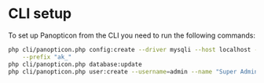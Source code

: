 # CLI setup

To set up Panopticon from the CLI you need to run the following commands:

```bash
php cli/panopticon.php config:create --driver mysqli --host localhost --user USER --pass PASS --name DBNAME \
    --prefix "ak_"
php cli/panopticon.php database:update
php cli/panopticon.php user:create --username=admin --name "Super Administrator"
```
